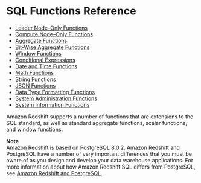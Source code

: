 # SQL Functions Reference<a name="c_SQL_functions"></a>


+ [Leader Node–Only Functions](c_SQL_functions_leader_node_only.md)
+ [Compute Node–Only Functions](c_SQL_functions_compute_node_only.md)
+ [Aggregate Functions](c_Aggregate_Functions.md)
+ [Bit\-Wise Aggregate Functions](c_bitwise_aggregate_functions.md)
+ [Window Functions](c_Window_functions.md)
+ [Conditional Expressions](c_conditional_expressions.md)
+ [Date and Time Functions](Date_functions_header.md)
+ [Math Functions](Math_functions.md)
+ [String Functions](String_functions_header.md)
+ [JSON Functions](json-functions.md)
+ [Data Type Formatting Functions](r_Data_type_formatting.md)
+ [System Administration Functions](r_System_administration_functions.md)
+ [System Information Functions](r_System_information_functions.md)

Amazon Redshift supports a number of functions that are extensions to the SQL standard, as well as standard aggregate functions, scalar functions, and window functions\.

**Note**  
Amazon Redshift is based on PostgreSQL 8\.0\.2\. Amazon Redshift and PostgreSQL have a number of very important differences that you must be aware of as you design and develop your data warehouse applications\. For more information about how Amazon Redshift SQL differs from PostgreSQL, see [Amazon Redshift and PostgreSQL](c_redshift-and-postgres-sql.md)\.